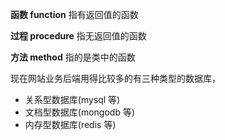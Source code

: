 **函数 function** 指有返回值的函数

**过程 procedure** 指无返回值的函数

**方法 method** 指的是类中的函数


现在网站业务后端用得比较多的有三种类型的数据库，
- 关系型数据库(mysql 等)
- 文档型数据库(mongodb 等)
- 内存型数据库(redis 等)
